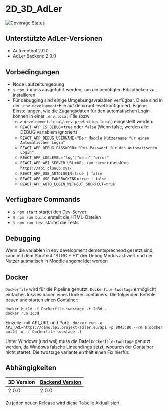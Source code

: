 # 2D_3D_AdLer

[![Coverage Status](https://coveralls.io/repos/github/ProjektAdLer/2D_3D_AdLer/badge.svg?branch=main)](https://coveralls.io/github/ProjektAdLer/2D_3D_AdLer?branch=main)

## Unterstützte AdLer-Versionen

- Autorentool 2.0.0
- AdLer Backend 2.0.0

## Vorbedingungen

- Node Laufzeitumgebung
- `$ npm i` muss ausgeführt werden, um die benötigten Bibliotheken zu installieren
- Für debugging sind einige Umgebungsvraiablen verfügbar. Diese sind in der `.env.development`-File auf dem root level konfiguriert.
  Eigene Einstellungen, wie die Zugangsdaten für den automatischen Login können in einer `.env.local`-File (bzw `.env.development.local`/`.env.production.local`) eingestellt werden.
  - `REACT_APP_IS_DEBUG`=`true` oder `false` (Wenn false, werden alle DEBUG variablem ignoriert)
  - `REACT_APP_DEBUG_USERNAME`=`"Der Moodle Nutzername für einen Amtomatischen Login"`
  - `REACT_APP_DEBUG_PASSWORD`= `"Das Passwort für den Automatischen Login"`
  - `REACT_APP_LOGLEVEL`=`"log"|"warn"|"error"`
  - `REACT_APP_API_SERVER_URL`=`URL zum server` meistens `https://api.cluuub.xyz/`
  - `REACT_APP_USE_AUTOLOGIN`=`true | false`
  - `REACT_APP_USE_FAKEBACKEND`=`true | false`
  - `REACT_APP_AUTO_LOGIN_WITHOUT_SHORTCUT=true`

## Verfügbare Commands

- `$ npm start` startet den Dev-Server
- `$ npm run build` erstellt die HTML-Dateien
- `$ npm run test` startet die Tests

## Debugging

Wenn die variablen in env.development dementsprechend gesetzt sind, kann mit dem Shortcut "STRG + F1" der Debug Modus aktiviert und der Nutzer autmatisch in Moodle angemeldet werden

## Docker

`Dockerfile` wird für die Pipeline genutzt, `Dockerfile-twostage` ermöglicht einfaches lokales bauen eines Docker containers.
Die folgenden Befehle bauen und starten einen Container:

```
docker build -f Dockerfile-twostage -t 2d3d .
docker run 2d3d
```

Einzeiler mit API_URL und Port: ` docker run -e API_URL=https://demo.api.projekt-adler.eu/api -p 8043:80 --rm $(docker build -q -f Dockerfile-twostage .)`

Unter Windows (und wsl) muss die Datei `Dockerfile-twostage` genutzt werden, da Windows falsche Lineendings setzt, wodurch der Container nicht startet. Die twostage variante enthält einen Fix hierfür.

## Abhängigkeiten

| 3D Version | [Backend Version](https://github.com/ProjektAdLer/AdLerBackend) |
| ---------- | --------------------------------------------------------------- |
| 2.0.0      | 2.0.0                                                           |

Zu jeden neuen Release wird diese Tabelle Aktuallisiert.
